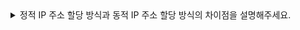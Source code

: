 <details>
<summary> 
정적 IP 주소 할당 방식과 동적 IP 주소 할당 방식의 차이점을 설명해주세요.
</summary>

🔗 질문 링크: [정적 IP 주소 할당 방식과 동적 IP 주소 할당 방식의 차이점을 설명해주세요.](질문링크)

✅ 답변 내용:
<pre>
  정적 방식은 한 번 할당하면 변경이 힘든 방식
  동적 방식은 여러 IP 주소로 할당이 가능한 방식으로 알고 있습니다.
  이 설명이 맞을지 모르겠지만, 동적 라우팅과 같은 방식이 있을 때 사설 네트워크의 경우 동적 방식으로 IP 주소를 할당하고,
  사설 네트워크가 아닌 경우 공공으로 보이는?에는 정적 방식으로 IP 주소를 할당합니다.
</pre>

💡 꼬리 질문1: 동적 IP 주소를 할당할 때 어떤 프로토콜을 사용하시는지 아시나요?
<pre>
  잘 모르겠습니다.
</pre>

📝 피드백 내용:
<pre>
  IP 주소 할당 방식, DHCP에 대한 내용을 학습해서 답변을 보완하면 좋을 것 같습니다!
  그리고 답변할 때 명확한 표현을 사용하고, 잘 모르는 질문인 경우 간결하게 답변하면 좋을 것 같습니다.
</pre>

✨ 질문에 대한 보충 학습 내용:
<pre>
- 학습한 내용
- 또는 답변에 보완하면 좋았을 내용
</pre>

👀 참고 링크:
  
</details>
